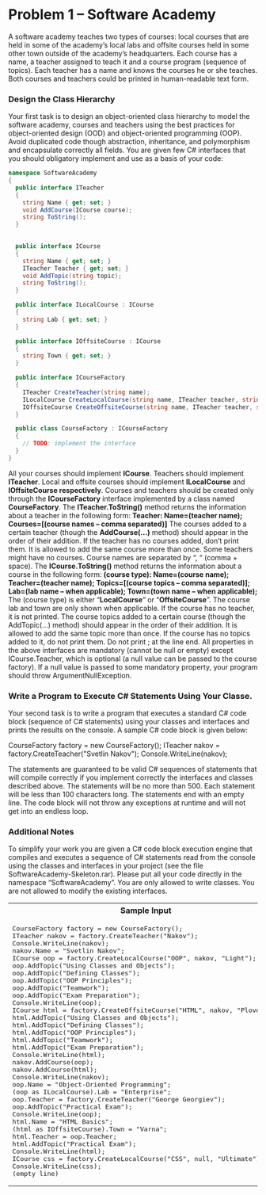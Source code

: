 Problem 1 – Software Academy
============================

A software academy teaches two types of courses: local courses that are held in some of the academy’s local labs and offsite courses held in some other town outside of the academy’s headquarters. Each course has a name, a teacher assigned to teach it and a course program (sequence of topics). Each teacher has a name and knows the courses he or she teaches. Both courses and teachers could be printed in human-readable text form.

### Design the Class Hierarchy

Your first task is to design an object-oriented class hierarchy to model the software academy, courses and teachers using the best practices for object-oriented design (OOD) and object-oriented programming (OOP). Avoid duplicated code though abstraction, inheritance, and polymorphism and encapsulate correctly all fields.
You are given few C# interfaces that you should obligatory implement and use as a basis of your code:


```c#
namespace SoftwareAcademy
{
  public interface ITeacher
  {
    string Name { get; set; }
    void AddCourse(ICourse course);
    string ToString();
  }
  

  public interface ICourse
  {
    string Name { get; set; }
    ITeacher Teacher { get; set; }
    void AddTopic(string topic);
    string ToString();
  }

  public interface ILocalCourse : ICourse
  {
    string Lab { get; set; }
  }

  public interface IOffsiteCourse : ICourse
  {
    string Town { get; set; }
  }

  public interface ICourseFactory
  {
    ITeacher CreateTeacher(string name);
    ILocalCourse CreateLocalCourse(string name, ITeacher teacher, string lab);
    IOffsiteCourse CreateOffsiteCourse(string name, ITeacher teacher, string town);
  }

  public class CourseFactory : ICourseFactory
  {
    // TODO: implement the interface
  }
}
```


All your courses should implement **ICourse**. Teachers should implement **ITeacher**. Local and offsite courses should implement **ILocalCourse** and **IOffsiteCourse respectively**. Courses and teachers should be created only through the **ICourseFactory** interface implemented by a class named **CourseFactory**.
The **ITeacher.ToString()** method returns the information about a teacher in the following form:
**Teacher: Name=(teacher name); Courses=[(course names – comma separated)]**
The courses added to a certain teacher (though the **AddCourse(…)** method) should appear in the order of their addition. If the teacher has no courses added, don’t print them. It is allowed to add the same course more than once. Some teachers might have no courses. Course names are separated by “, “ (comma + space).
The **ICourse.ToString()** method returns the information about a course in the following form:
**(course type): Name=(course name); Teacher=(teacher name); Topics=[(course topics – comma separated)]; Lab=(lab name – when applicable); Town=(town name – when applicable);**
The (course type) is either “**LocalCourse**“ or “**OffsiteCourse**”. The course lab and town are only shown when applicable. If the course has no teacher, it is not printed. The course topics added to a certain course (though the AddTopic(…) method) should appear in the order of their addition. It is allowed to add the same topic more than once. If the course has no topics added to it, do not print them. Do not print ; at the line end.
All properties in the above interfaces are mandatory (cannot be null or empty) except ICourse.Teacher, which is optional (a null value can be passed to the course factory).
If a null value is passed to some mandatory property, your program should throw ArgumentNullException.

### Write a Program to Execute C# Statements Using Your Classe.

Your second task is to write a program that executes a standard C# code block (sequence of C# statements) using your classes and interfaces and prints the results on the console. A sample C# code block is given below:

CourseFactory factory = new CourseFactory();
ITeacher nakov = factory.CreateTeacher("Svetlin Nakov");
Console.WriteLine(nakov);

The statements are guaranteed to be valid C# sequences of statements that will compile correctly if you implement correctly the interfaces and classes described above. The statements will be no more than 500. Each statement will be less than 100 characters long. The statements end with an empty line. The code block will not throw any exceptions at runtime and will not get into an endless loop.

### Additional Notes

To simplify your work you are given a C# code block execution engine that compiles and executes a sequence of C# statements read from the console using the classes and interfaces in your project (see the file SoftwareAcademy-Skeleton.rar). Please put all your code directly in the namespace “SoftwareAcademy”.
You are only allowed to write classes. You are not allowed to modify the existing interfaces.

<table>
    <tr>
        <th>Sample Input</th>
        <th>Sample Output</th>
    </tr>
    <tr>
        <td>
<pre>CourseFactory factory = new CourseFactory();
ITeacher nakov = factory.CreateTeacher("Nakov");
Console.WriteLine(nakov);
nakov.Name = "Svetlin Nakov";
ICourse oop = factory.CreateLocalCourse("OOP", nakov, "Light");
oop.AddTopic("Using Classes and Objects");
oop.AddTopic("Defining Classes");
oop.AddTopic("OOP Principles");
oop.AddTopic("Teamwork");
oop.AddTopic("Exam Preparation");
Console.WriteLine(oop);
ICourse html = factory.CreateOffsiteCourse("HTML", nakov, "Plovdiv");
html.AddTopic("Using Classes and Objects");
html.AddTopic("Defining Classes");
html.AddTopic("OOP Principles");
html.AddTopic("Teamwork");
html.AddTopic("Exam Preparation");
Console.WriteLine(html);
nakov.AddCourse(oop);
nakov.AddCourse(html);
Console.WriteLine(nakov);
oop.Name = "Object-Oriented Programming";
(oop as ILocalCourse).Lab = "Enterprise";
oop.Teacher = factory.CreateTeacher("George Georgiev");
oop.AddTopic("Practical Exam");
Console.WriteLine(oop);
html.Name = "HTML Basics";
(html as IOffsiteCourse).Town = "Varna";
html.Teacher = oop.Teacher;
html.AddTopic("Practical Exam");
Console.WriteLine(html);
ICourse css = factory.CreateLocalCourse("CSS", null, "Ultimate");
Console.WriteLine(css);
(empty line)</pre>
        </td>
        <td>
<pre>Teacher: Name=Nakov
LocalCourse: Name=OOP; Teacher=Svetlin Nakov; Topics=[Using Classes and Objects, Defining Classes, OOP Principles, Teamwork, Exam Preparation]; Lab=Light
OffsiteCourse: Name=HTML; Teacher=Svetlin Nakov; Topics=[Using Classes and Objects, Defining Classes, OOP Principles, Teamwork, Exam Preparation]; Town=Plovdiv
Teacher: Name=Svetlin Nakov; Courses=[OOP, HTML]
LocalCourse: Name=Object-Oriented Programming; Teacher=George Georgiev; Topics=[Using Classes and Objects, Defining Classes, OOP Principles, Teamwork, Exam Preparation, Practical Exam]; Lab=Enterprise
OffsiteCourse: Name=HTML Basics; Teacher=George Georgiev; Topics=[Using Classes and Objects, Defining Classes, OOP Principles, Teamwork, Exam Preparation, Practical Exam]; Town=Varna
LocalCourse: Name=CSS; Lab=Ultimate</pre>
        </td>
    </tr>
</table>
